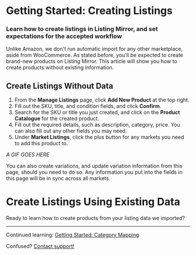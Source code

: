 # Getting Started: Creating Listings
### Learn how to create listings in Listing Mirror, and set expectations for the accepted workflow

Unlike Amazon, we don't run automatic import for any other marketplace, aside from WooCommerce. As stated before, you'll be expected to create brand-new products on Listing Mirror. This article will show you how to create products without existing information. 

## Create Listings Without Data

1. From the **Manage Listings** page, click **Add New Product** at the top right.
2. Fill out the SKU, title, and condition fields, and click **Confirm**.
3. Search for the SKU or title you just created, and click on the **Product Catalogue** for the created product.
4. Fill out the required details, such as description, category, price. You can also fill out any other fields you may need.
5. Under **Market Listings**, click the plus button for any markets you need to add this product to.

*A GIF GOES HERE*

You can also create variations, and update variation information from this page, should you need to do so. Any information you put into the fields in this page will be in sync across all markets. 

# Create Listings Using Existing Data
Ready to learn how to create products from your listing data we imported?

***

Continued learning: [Getting Started: Category Mapping](/training-centre/mirror/category-mapping)

Confused? [Contact support!](https://support.listingmirror.com/hc/en-us/articles/360057441252)